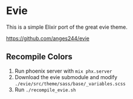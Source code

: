 # Evie

This is a simple Elixir port of the great evie theme.

https://github.com/anges244/evie


## Recompile Colors

1. Run phoenix server with `mix phx.server`
2. Download the evie submodule and modify
   `./evie/src/theme/sass/base/_variables.scss`
3. Run `./recompile_evie.sh`
